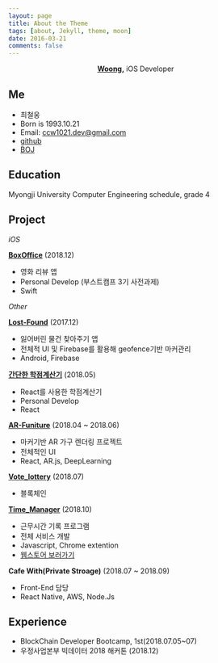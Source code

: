 ```yaml
---
layout: page
title: About the Theme
tags: [about, Jekyll, theme, moon]
date: 2016-03-21
comments: false
---
```

    
<center><a href="https://github.com/chelwoong"><b>Woong,</b></a> iOS Developer</center>

## Me
* 최철웅
* Born is 1993.10.21
* Email: ccw1021.dev@gmail.com
* [github](https://github.com/chelwoong)
* [BOJ](https://www.acmicpc.net/user/woongs)

## Education

Myongji University Computer Engineering schedule, grade 4

## Project

_iOS_

**[BoxOffice](https://github.com/chelwoong/BoxOffice)** (2018.12)
- 영화 리뷰 앱
- Personal Develop (부스트캠프 3기 사전과제)
- Swift

_Other_

**[Lost-Found](https://github.com/merturl/Lost-Found)** (2017.12)
- 잃어버린 물건 찾아주기 앱
- 전체적 UI 및 Firebase를 활용해 geofence기반 마커관리
- Android, Firebase

**[간단한 학점계산기](https://github.com/chelwoong/grade_calculator)** (2018.05)
- React를 사용한 학점계산기
- Personal Develop
- React

**[AR-Funiture](https://github.com/hyuk22/AR-FUNiture)** (2018.04 ~ 2018.06)
- 마커기반 AR 가구 렌더링 프로젝트
- 전체적인 UI
- React, AR.js, DeepLearning

**[Vote_lottery](https://github.com/sleak434/vote_lottery)** (2018.07)
- 블록체인 

**[Time_Manager](https://github.com/chelwoong/Time_Manager)** (2018.10)
- 근무시간 기록 프로그램
- 전체 서비스 개발
- Javascript, Chrome extention
- [웹스토어 보러가기](https://chrome.google.com/webstore/detail/time-manager/fkeblohjdefejdpegoclmhcllgkdlflh?hl=ko)

**Cafe With(Private Stroage)** (2018.07 ~ 2018.09)
- Front-End 담당
- React Native, AWS, Node.Js

## Experience

- BlockChain Developer Bootcamp,  1st(2018.07.05~07)
- 우정사업본부 빅데이터 2018 해커톤 (2018.12)
